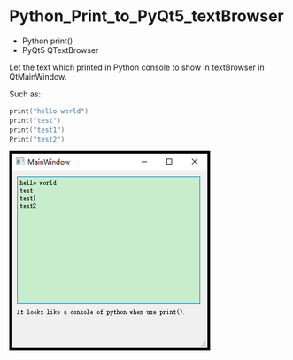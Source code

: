 # Python_Print_to_PyQt5_textBrowser
- Python print()
- PyQt5 QTextBrowser

Let the text which printed in Python console to show in textBrowser in QtMainWindow.

Such as:
```c
print("hello world")
print("test")
print("test1")
Print("test2")
```

![alt text](image.png)
